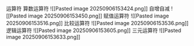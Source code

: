 运算符
	算数运算符
			![[Pasted image 20250906153424.png]]
	自增自减
			![[Pasted image 20250906153450.png]]
	赋值运算符
			![[Pasted image 20250906153516.png]]
	比较运算符
			![[Pasted image 20250906153536.png]]
	逻辑运算符
			![[Pasted image 20250906153605.png]]
	三元运算符
			![[Pasted image 20250906153633.png]]
		